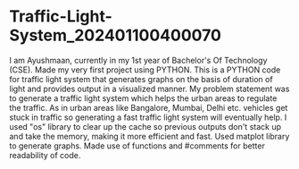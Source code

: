 # Traffic-Light-System_202401100400070
I am Ayushmaan, currently in my 1st year of Bachelor's Of Technology (CSE).
Made my very first project using PYTHON.
This is a PYTHON code for traffic light system that generates graphs on the basis of duration of light and provides output in a visualized manner.
My problem statement was to generate a traffic light system which helps the urban areas to regulate the traffic. As in urban areas like Bangalore, Mumbai, Delhi etc. vehicles get stuck in traffic so generating a fast traffic light system will eventually help.
I used "os" library to clear up the cache so previous outputs don't stack up and take the memory, making it more efficient and fast. Used matplot library to generate graphs. Made use of functions and #comments for better readability of code.
